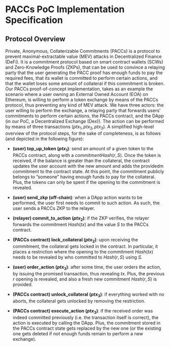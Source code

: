 # PACCs PoC Implementation Specification

## Protocol Overview

Private, Anonymous, Collaterizable Commitments (PACCs) is a protocol to prevent maximal-extractable value (MEV) attacks in Decentralized Finance (DeFi). It is a commitment protocol based on smart contract wallets (SCWs) and Zero-Knowledge Proofs (ZKPs), that can be used to convince a relaying party that the user generating the PACC proof has enough funds to pay the required fees, that its wallet is committed to perform certain actions, and that the wallet loses some amount of collateral if this commitment is broken. Our PACCs proof-of-concept implementation, takes as an example the scenario where a user owning an External Owned Account (EOA) on Ethereum, is willing to perform a token exchange by means of the PACCs protocol, thus preventing any kind of MEV attack. We have three actors: the user willing to perform the exchange, a relaying party that forwards users' commitments to perform certain actions, the PACCs contract, and the DApp (in our PoC, a Decentralized Exchange (Dex)). The action can be performed by means of three transactions $(ptx_1, ptx_2, ptx_3)$. A simplified high-level overview of the protocol steps, for the sake of completeness, is as follows (and depicted in the following figure):

- **(user) top_up_token ($ptx_1$)**: send an amount of a given token to the PACCs contract, along with a $commitment Hash(r, S)$. Once the token is received, if the balance is greater than the collateral, the contract updates the user account with the new amount and adds the providedm commitment to the contract state. At this point, the commitment publicly belongs to ”someone” having enough funds to pay for the collateral. Plus, the tokens can only be spent if the opening to the commitment is revealed.

- **(user) send_zkp (off-chain)**: when a DApp action wants to be performed, the user first needs to commit to such action. As such, the user sends a PACCs ZKP to the relayer.

- **(relayer) commit_to_action ($ptx_2$)**: if the ZKP verifies, the relayer forwards the commitment $Hash(tx)$ and the value $S$ to the PACCs contract.
  
- **(PACCs contract) lock_collateral ($ptx_2$)**: upon receiving the commitment, the collateral gets locked in the contract. In particular, it places a restriction where the opening to the commitment $Hash(tx)$ needs to be revealed by who committed to $Hash(r, S)$ using $S$.
  
- **(user) order_action ($ptx_3$)**: after some time, the user orders the action, by issuing the promised transaction, thus revealing $tx$. Plus, the previous $r$ opening is revealed, and also a fresh new commitment $Hash(r, S)$ is provided.
  
- **(PACCs contract) unlock_collateral ($ptx_3$)**: if everything worked with no aborts, the collateral gets unlocked by removing the restriction.
  
- **(PACCs contract) execute_action ($ptx_3$)**: if the received order was indeed committed previously (i.e. the transaction itself is correct), the action is executed by calling the DApp. Plus, the commitment stored in the PACCs contract state gets replaced by the new one (or the existing one gets deleted if not enough funds remain to perform a new exchange).
